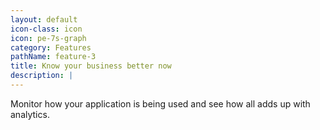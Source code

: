 ```yaml
---
layout: default
icon-class: icon
icon: pe-7s-graph
category: Features
pathName: feature-3
title: Know your business better now
description: |
---
```

  Monitor how your application is being used and see how all adds up with analytics.
